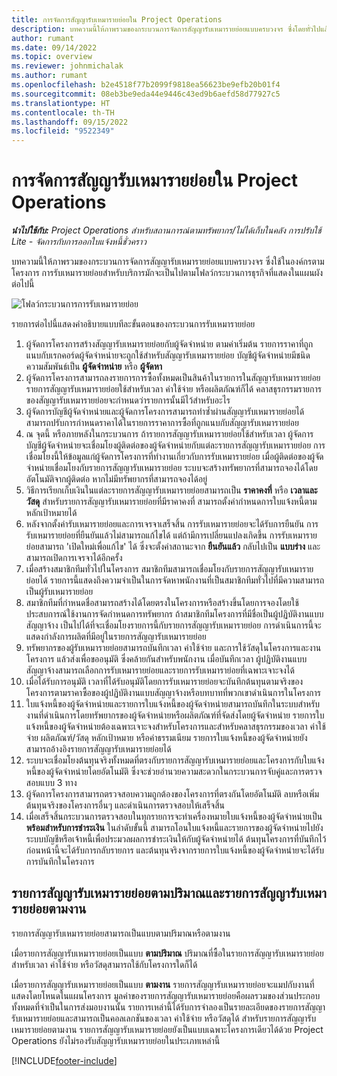 ```yaml
---
title: การจัดการสัญญารับเหมารายย่อยใน Project Operations
description: บทความนี้ให้ภาพรวมของกระบวนการจัดการสัญญารับเหมารายย่อยแบบครบวงจร ซึ่งโดยทั่วไปแล้วใช้ในองค์กรตามโครงการ
author: rumant
ms.date: 09/14/2022
ms.topic: overview
ms.reviewer: johnmichalak
ms.author: rumant
ms.openlocfilehash: b2e4518f77b2099f9818ea56623be9efb20b01f4
ms.sourcegitcommit: 08eb3be9eda44e9446c43ed9b6aefd58d77927c5
ms.translationtype: HT
ms.contentlocale: th-TH
ms.lasthandoff: 09/15/2022
ms.locfileid: "9522349"
---
```

# <a name="subcontract-management-in-project-operations"></a>การจัดการสัญญารับเหมารายย่อยใน Project Operations


_**นำไปใช้กับ:** Project Operations สำหรับสถานการณ์ตามทรัพยากร/ไม่ได้เก็บในคลัง การปรับใช้ Lite - จัดการกับการออกใบแจ้งหนี้ชั่วคราว_

บทความนี้ให้ภาพรวมของกระบวนการจัดการสัญญารับเหมารายย่อยแบบครบวงจร ซึ่งใช้ในองค์กรตามโครงการ การรับเหมารายย่อยสำหรับบริการมักจะเป็นไปตามโฟลว์กระบวนการธุรกิจที่แสดงในแผนผังต่อไปนี้

![โฟลว์กระบวนการการรับเหมารายย่อย](../media/SubcontractingProcessFlow.png)

รายการต่อไปนี้แสดงคำอธิบายแบบทีละขั้นตอนของกระบวนการรับเหมารายย่อย

1. ผู้จัดการโครงการสร้างสัญญารับเหมารายย่อยกับผู้จัดจำหน่าย ตามค่าเริ่มต้น รายการราคาที่ถูกแนบกับเรกคอร์ดผู้จัดจำหน่ายจะถูกใช้สำหรับสัญญารับเหมารายย่อย บัญชีผู้จัดจำหน่ายมีชนิดความสัมพันธ์เป็น **ผู้จัดจำหน่าย** หรือ **ผู้จัดหา**
2. ผู้จัดการโครงการสามารถลงรายการการซื้อทั้งหมดเป็นสินค้าในรายการในสัญญารับเหมารายย่อย รายการสัญญารับเหมารายย่อยใช้สำหรับเวลา ค่าใช้จ่าย หรือผลิตภัณฑ์ก็ได้ คลาสธุรกรรมรายการของสัญญารับเหมารายย่อยจะกำหนดว่ารายการนั้นมีไว้สำหรับอะไร
3. ผู้จัดการบัญชีผู้จัดจำหน่ายและผู้จัดการโครงการสามารถทำซ้ำผ่านสัญญารับเหมารายย่อยได้ สามารถปรับการกำหนดราคาได้ในรายการราคาการซื้อที่ถูกแนบกับสัญญารับเหมารายย่อย
4. ณ จุดนี้ หรือภายหลังในกระบวนการ ถ้ารายการสัญญารับเหมารายย่อยใช้สำหรับเวลา ผู้จัดการบัญชีผู้จัดจำหน่ายจะเชื่อมโยงผู้ติดต่อของผู้จัดจำหน่ายกับแต่ละรายการสัญญารับเหมารายย่อย การเชื่อมโยงนี้ให้ข้อมูลแก่ผู้จัดการโครงการที่ทำงานเกี่ยวกับการรับเหมารายย่อย เมื่อผู้ติดต่อของผู้จัดจำหน่ายเชื่อมโยงกับรายการสัญญารับเหมารายย่อย ระบบจะสร้างทรัพยากรที่สามารถจองได้โดยอัตโนมัติจากผู้ติดต่อ หากไม่มีทรัพยากรที่สามารถจองได้อยู่
5. วิธีการเรียกเก็บเงินในแต่ละรายการสัญญารับเหมารายย่อยสามารถเป็น **ราคาคงที่** หรือ **เวลาและวัสดุ** สำหรับรายการสัญญารับเหมารายย่อยที่มีราคาคงที่ สามารถตั้งค่ากำหนดการใบแจ้งหนี้ตามหลักเป้าหมายได้
6.  หลังจากตั้งค่ารับเหมารายย่อยและการเจรจาเสร็จสิ้น การรับเหมารายย่อยจะได้รับการยืนยัน การรับเหมารายย่อยที่ยืนยันแล้วไม่สามารถแก้ไขได้ แต่ถ้ามีการเปลี่ยนแปลงเกิดขึ้น การรับเหมารายย่อยสามารถ 'เปิดใหม่เพื่อแก้ไข' ได้ ซึ่งจะตั้งค่าสถานะจาก **ยืนยันแล้ว** กลับไปเป็น **แบบร่าง** และสามารถเปิดการเจรจาได้อีกครั้ง 
7.  เมื่อสร้างสมาชิกทีมทั่วไปในโครงการ สมาชิกทีมสามารถเชื่อมโยงกับรายการสัญญารับเหมารายย่อยได้ รายการนี้แสดงถึงความจำเป็นในการจัดหาพนักงานที่เป็นสมาชิกทีมทั่วไปที่มีความสามารถเป็นผู้รับเหมารายย่อย
8.  สมาชิกทีมที่กำหนดชื่อสามารถสร้างได้โดยตรงในโครงการหรือสร้างขึ้นโดยการจองโดยใช้ประสบการณ์ใช้งานการจัดกำหนดการทรัพยากร ถ้าสมาชิกทีมโครงการที่มีชื่อเป็นผู้ปฏิบัติงานแบบสัญญาจ้าง เป็นไปได้ที่จะเชื่อมโยงรายการนี้กับรายการสัญญารับเหมารายย่อย การดำเนินการนี้จะแสดงกำลังการผลิตที่มีอยู่ในรายการสัญญารับเหมารายย่อย
9.  ทรัพยากรของผู้รับเหมารายย่อยสามารถบันทึกเวลา ค่าใช้จ่าย และการใช้วัสดุในโครงการและงานโครงการ แล้วส่งเพื่อขออนุมัติ ซึ่งคล้ายกันสำหรับพนักงาน เมื่อบันทึกเวลา ผู้ปฏิบัติงานแบบสัญญาจ้างสามารถเลือกการรับเหมารายย่อยและรายการรับเหมาราย่อยที่เฉพาะเจาะจงได้
10. เมื่อได้รับการอนุมัติ เวลาที่ได้รับอนุมัติโดยการรับเหมารายย่อยจะบันทึกต้นทุนตามจริงของโครงการตามราคาซื้อของผู้ปฏิบัติงานแบบสัญญาจ้างหรือบทบาทที่พวกเขาดำเนินการในโครงการ
11. ใบแจ้งหนี้ของผู้จัดจำหน่ายและรายการใบแจ้งหนี้ของผู้จัดจำหน่ายสามารถบันทึกในระบบสำหรับงานที่ดำเนินการโดยทรัพยากรของผู้จัดจำหน่ายหรือผลิตภัณฑ์ที่จัดส่งโดยผู้จัดจำหน่าย รายการใบแจ้งหนี้ของผู้จัดจำหน่ายต้องเฉพาะเจาะจงสำหรับโครงการและสำหรับคลาสธุรกรรมของเวลา ค่าใช้จ่าย ผลิตภัณฑ์/วัสดุ หลักเป้าหมาย หรือค่าธรรมเนียม รายการใบแจ้งหนี้ของผู้จัดจำหน่ายยังสามารถอ้างอิงรายการสัญญารับเหมารายย่อยได้
12. ระบบจะเชื่อมโยงต้นทุนจริงทั้งหมดที่ตรงกับรายการสัญญารับเหมารายย่อยและโครงการกับใบแจ้งหนี้ของผู้จัดจำหน่ายโดยอัตโนมัติ ซึ่งจะช่วยอำนวยความสะดวกในกระบวนการจับคู่และการตรวจสอบแบบ 3 ทาง
13. ผู้จัดการโครงการสามารถตรวจสอบความถูกต้องของโครงการที่ตรงกันโดยอัตโนมัติ ลบหรือเพิ่มต้นทุนจริงของโครงการอื่นๆ และดำเนินการตรวจสอบให้เสร็จสิ้น
14. เมื่อเสร็จสิ้นกระบวนการตรวจสอบในทุกรายการจะทำเครื่องหมายใบแจ้งหนี้ของผู้จัดจำหน่ายเป็น **พร้อมสำหรับการชำระเงิน** ในลำดับขั้นนี้ สามารถโอนใบแจ้งหนี้และรายการของผู้จัดจำหน่ายไปยังระบบบัญชีหรือเจ้าหนี้เพื่อประมวลผลการชำระเงินให้กับผู้จัดจำหน่ายได้ ต้นทุนโครงการที่บันทึกไว้ก่อนหน้านี้จะได้รับการกลับรายการ และต้นทุนจริงจากรายการใบแจ้งหนี้ของผู้จัดจำหน่ายจะได้รับการบันทึกในโครงการ

## <a name="quantity-based-subcontract-lines-and-work-based-subcontract-lines"></a>รายการสัญญารับเหมารายย่อยตามปริมาณและรายการสัญญารับเหมารายย่อยตามงาน

รายการสัญญารับเหมารายย่อยสามารถเป็นแบบตามปริมาณหรือตามงาน 

เมื่อรายการสัญญารับเหมารายย่อยเป็นแบบ **ตามปริมาณ** ปริมาณที่ซื้อในรายการสัญญารับเหมารายย่อยสำหรับเวลา ค่าใช้จ่าย หรือวัสดุสามารถใช้กับโครงการใดก็ได้

เมื่อรายการสัญญารับเหมารายย่อยเป็นแบบ **ตามงาน** รายการสัญญารับเหมารายย่อยจะแมปกับงานที่แสดงโดยโหนดในแผนโครงการ มูลค่าของรายการสัญญารับเหมารายย่อยคือผลรวมของส่วนประกอบทั้งหมดที่จำเป็นในการส่งมอบงานนั้น รายการเหล่านี้ได้รับการจำลองเป็นรายละเอียดของรายการสัญญารับเหมารายย่อยและสามารถเป็นคอลเลกชันของเวลา ค่าใช้จ่าย หรือวัสดุได้ สำหรับรายการสัญญารับเหมารายย่อยตามงาน รายการสัญญารับเหมารายย่อยยังเป็นแบบเฉพาะโครงการเดียวได้ด้วย Project Operations ยังไม่รองรับสัญญารับเหมารายย่อยในประเภทเหล่านี้

[!INCLUDE[footer-include](../../includes/footer-banner.md)]

